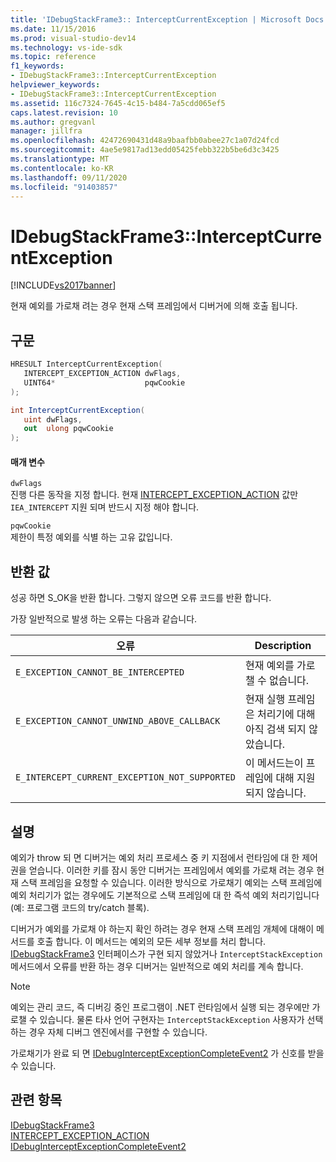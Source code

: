 ```yaml
---
title: 'IDebugStackFrame3:: InterceptCurrentException | Microsoft Docs'
ms.date: 11/15/2016
ms.prod: visual-studio-dev14
ms.technology: vs-ide-sdk
ms.topic: reference
f1_keywords:
- IDebugStackFrame3::InterceptCurrentException
helpviewer_keywords:
- IDebugStackFrame3::InterceptCurrentException
ms.assetid: 116c7324-7645-4c15-b484-7a5cdd065ef5
caps.latest.revision: 10
ms.author: gregvanl
manager: jillfra
ms.openlocfilehash: 42472690431d48a9baafbb0abee27c1a07d24fcd
ms.sourcegitcommit: 4ae5e9817ad13edd05425febb322b5be6d3c3425
ms.translationtype: MT
ms.contentlocale: ko-KR
ms.lasthandoff: 09/11/2020
ms.locfileid: "91403857"
---
```

# <a name="idebugstackframe3interceptcurrentexception"></a>IDebugStackFrame3::InterceptCurrentException
[!INCLUDE[vs2017banner](../../../includes/vs2017banner.md)]

현재 예외를 가로채 려는 경우 현재 스택 프레임에서 디버거에 의해 호출 됩니다.  
  
## <a name="syntax"></a>구문  
  
```cpp  
HRESULT InterceptCurrentException(  
   INTERCEPT_EXCEPTION_ACTION dwFlags,  
   UINT64*                    pqwCookie  
);  
```  
  
```csharp  
int InterceptCurrentException(  
   uint dwFlags,   
   out  ulong pqwCookie  
);  
```  
  
#### <a name="parameters"></a>매개 변수  
 `dwFlags`  
 진행 다른 동작을 지정 합니다. 현재 [INTERCEPT_EXCEPTION_ACTION](../../../extensibility/debugger/reference/intercept-exception-action.md) 값만 `IEA_INTERCEPT` 지원 되며 반드시 지정 해야 합니다.  
  
 `pqwCookie`  
 제한이 특정 예외를 식별 하는 고유 값입니다.  
  
## <a name="return-value"></a>반환 값  
 성공 하면 S_OK을 반환 합니다. 그렇지 않으면 오류 코드를 반환 합니다.  
  
 가장 일반적으로 발생 하는 오류는 다음과 같습니다.  
  
|오류|Description|  
|-----------|-----------------|  
|`E_EXCEPTION_CANNOT_BE_INTERCEPTED`|현재 예외를 가로챌 수 없습니다.|  
|`E_EXCEPTION_CANNOT_UNWIND_ABOVE_CALLBACK`|현재 실행 프레임은 처리기에 대해 아직 검색 되지 않았습니다.|  
|`E_INTERCEPT_CURRENT_EXCEPTION_NOT_SUPPORTED`|이 메서드는이 프레임에 대해 지원 되지 않습니다.|  
  
## <a name="remarks"></a>설명  
 예외가 throw 되 면 디버거는 예외 처리 프로세스 중 키 지점에서 런타임에 대 한 제어권을 얻습니다. 이러한 키를 잠시 동안 디버거는 프레임에서 예외를 가로채 려는 경우 현재 스택 프레임을 요청할 수 있습니다. 이러한 방식으로 가로채기 예외는 스택 프레임에 예외 처리기가 없는 경우에도 기본적으로 스택 프레임에 대 한 즉석 예외 처리기입니다 (예: 프로그램 코드의 try/catch 블록).  
  
 디버거가 예외를 가로채 야 하는지 확인 하려는 경우 현재 스택 프레임 개체에 대해이 메서드를 호출 합니다. 이 메서드는 예외의 모든 세부 정보를 처리 합니다. [IDebugStackFrame3](../../../extensibility/debugger/reference/idebugstackframe3.md) 인터페이스가 구현 되지 않았거나 `InterceptStackException` 메서드에서 오류를 반환 하는 경우 디버거는 일반적으로 예외 처리를 계속 합니다.  
  
> [!NOTE]
> 예외는 관리 코드, 즉 디버깅 중인 프로그램이 .NET 런타임에서 실행 되는 경우에만 가로챌 수 있습니다. 물론 타사 언어 구현자는 `InterceptStackException` 사용자가 선택 하는 경우 자체 디버그 엔진에서를 구현할 수 있습니다.  
  
 가로채기가 완료 되 면 [IDebugInterceptExceptionCompleteEvent2](../../../extensibility/debugger/reference/idebuginterceptexceptioncompleteevent2.md) 가 신호를 받을 수 있습니다.  
  
## <a name="see-also"></a>관련 항목  
 [IDebugStackFrame3](../../../extensibility/debugger/reference/idebugstackframe3.md)   
 [INTERCEPT_EXCEPTION_ACTION](../../../extensibility/debugger/reference/intercept-exception-action.md)   
 [IDebugInterceptExceptionCompleteEvent2](../../../extensibility/debugger/reference/idebuginterceptexceptioncompleteevent2.md)
